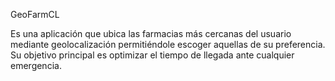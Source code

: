 GeoFarmCL


Es una aplicación que ubica las farmacias más cercanas del usuario mediante geolocalización permitiéndole escoger aquellas de su preferencia. Su objetivo principal es optimizar el tiempo de llegada ante cualquier emergencia.